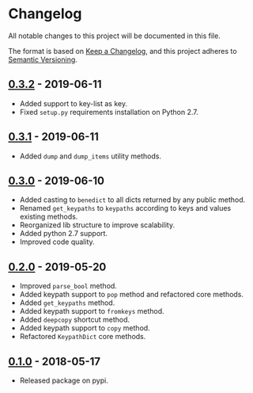 # Changelog
All notable changes to this project will be documented in this file.

The format is based on [Keep a Changelog](https://keepachangelog.com/en/1.0.0/),
and this project adheres to [Semantic Versioning](https://semver.org/spec/v2.0.0.html).

## [0.3.2](https://github.com/fabiocaccamo/python-benedict/releases/tag/0.3.2) - 2019-06-11
-   Added support to key-list as key.
-   Fixed `setup.py` requirements installation on Python 2.7.

## [0.3.1](https://github.com/fabiocaccamo/python-benedict/releases/tag/0.3.1) - 2019-06-11
-   Added `dump` and `dump_items` utility methods.

## [0.3.0](https://github.com/fabiocaccamo/python-benedict/releases/tag/0.3.0) - 2019-06-10
-   Added casting to `benedict` to all dicts returned by any public method.
-   Renamed `get_keypaths` to `keypaths` according to keys and values existing methods.
-   Reorganized lib structure to improve scalability.
-   Added python 2.7 support.
-   Improved code quality.

## [0.2.0](https://github.com/fabiocaccamo/python-benedict/releases/tag/0.2.0) - 2019-05-20
-   Improved `parse_bool` method.
-   Added keypath support to `pop` method and refactored core methods.
-   Added `get_keypaths` method.
-   Added keypath support to `fromkeys` method.
-   Added `deepcopy` shortcut method.
-   Added keypath support to `copy` method.
-   Refactored `KeypathDict` core methods.

## [0.1.0](https://github.com/fabiocaccamo/python-benedict/releases/tag/0.1.0) - 2018-05-17
-   Released package on pypi.